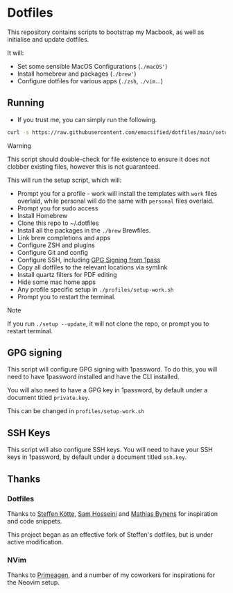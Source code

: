 # Dotfiles

This repository contains scripts to bootstrap my Macbook, as well as initialise
and update dotfiles.

It will:
- Set some sensible MacOS Configurations (`./macOS'`)
- Install homebrew and packages (`./brew'`)
- Configure dotfiles for various apps (`./zsh`, `./vim`...)

## Running
- If you trust me, you can simply run the following.
```bash
curl -s https://raw.githubusercontent.com/emacsified/dotfiles/main/setup.sh | bash
```

> [!WARNING]
> This script should double-check for file existence to ensure it does not clobber existing files, however this is not guaranteed.

This will run the setup script, which will:
- Prompt you for a profile - work will install the templates with `work` files overlaid, while personal will do the same with `personal` files overlaid.
- Prompt you for sudo access
- Install Homebrew
- Clone this repo to ~/.dotfiles
- Install all the packages in the `./brew` Brewfiles.
- Link brew completions and apps
- Configure ZSH and plugins
- Configure Git and config
- Configure SSH, including [GPG Signing from 1pass](#gpg-signing)
- Copy all dotfiles to the relevant locations via symlink
- Install quartz filters for PDF editing
- Hide some mac home apps
- Any profile specific setup in `./profiles/setup-work.sh`
- Prompt you to restart the terminal.

> [!NOTE]
> If you run `./setup --update`, it will not clone the repo, or prompt you to restart terminal.


## GPG signing
This script will configure GPG signing with 1password. To do this, you will need to have 1password installed and have the CLI installed.

You will also need to have a GPG key in 1password, by default under a document titled `private.key`.

This can be changed in `profiles/setup-work.sh`

## SSH Keys
This script will also configure SSH keys. You will need to have your SSH keys in 1password, by default under a document titled `ssh.key`.

## Thanks
### Dotfiles
Thanks to [Steffen Kötte](github.com/Nef10/dotfiles), [Sam Hosseini](github.com/sam-hosseini/dotfiles) and [Mathias Bynens](github.com/mathiasbynens/dotfiles) for inspiration and code snippets.

This project began as an effective fork of Steffen's dotfiles, but is under active modification.

### NVim
Thanks to [Primeagen](github.com/primeagen/init.lua), and a number of my coworkers for inspirations for the Neovim setup.


